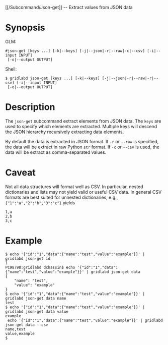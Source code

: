 [[/Subcommand/Json-get]] -- Extract values from JSON data

# Synopsis

GLM:

~~~
#json-get [keys ...] [-k|--keys] [-j|--json|-r|--raw|-c|--csv] [-i|--input INPUT]
 [-o|--output OUTPUT]
~~~

Shell:

~~~
$ gridlabd json-get [keys ...] [-k|--keys] [-j|--json|-r|--raw|-r|--csv] [-i|--input INPUT]
 [-o|--output OUTPUT] 
~~~

# Description

The `json-get` subcommand extract elements from JSON data.  The `keys` are used to specify which elements are extracted.  Multiple keys will descend the JSON hierarchy recursively extracting data elements.

By default the data is extracted in JSON format.  If `-r` or `--raw` is specified, the data will be extract in raw Python `str` format.  If `-c` or `--csv` is used, the data will be extract as comma-separated values. 

# Caveat

Not all data structures will format well as CSV.  In particular, nested dictionaries and lists may not yield valid or useful CSV data.  In general CSV formats are best suited for unnested dictionaries, e.g., `{"1":"a","2":"b","3":"c"}` yields

~~~
1,a
2,b
3,c
~~~

# Example

~~~
$ echo '{"id":"1","data":{"name":"test","value":"example"}}' | gridlabd json-get id
1
PC98798:gridlabd dchassin$ echo '{"id":"1","data":{"name":"test","value":"example"}}' | gridlabd json-get data
{
    "name": "test",
    "value": "example"
}
$ echo '{"id":"1","data":{"name":"test","value":"example"}}' | gridlabd json-get data name
test
$ echo '{"id":"1","data":{"name":"test","value":"example"}}' | gridlabd json-get data value
example
 echo '{"id":"1","data":{"name":"test","value":"example"}}' | gridlabd json-get data --csv
name,test
value,example
$ 
~~~
